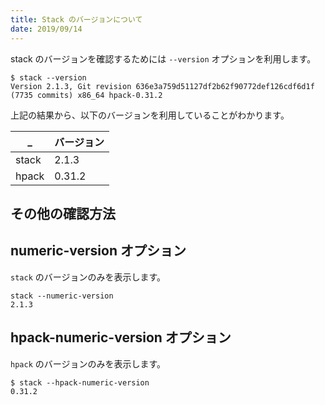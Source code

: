 ```yaml
---
title: Stack のバージョンについて
date: 2019/09/14
---
```


stack のバージョンを確認するためには `--version` オプションを利用します。

```shell
$ stack --version
Version 2.1.3, Git revision 636e3a759d51127df2b62f90772def126cdf6d1f (7735 commits) x86_64 hpack-0.31.2
```

上記の結果から、以下のバージョンを利用していることがわかります。

_ | バージョン
----|----
stack | 2.1.3
hpack | 0.31.2

## その他の確認方法

## numeric-version オプション

`stack` のバージョンのみを表示します。

```shell
stack --numeric-version
2.1.3
```

## hpack-numeric-version オプション

`hpack` のバージョンのみを表示します。

```shell
$ stack --hpack-numeric-version
0.31.2
```